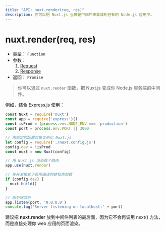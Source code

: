 ```yaml
---
title: "API: nuxt.render(req, res)"
description: 你可以把 Nuxt.js 当做是中间件来集成到已有的 Node.js 应用中。
---
```


# nuxt.render(req, res)

- 类型： `Function`
- 参数：
  1. [Request](https://nodejs.org/api/http.html#http_class_http_incomingmessage)
  2. [Response](https://nodejs.org/api/http.html#http_class_http_serverresponse)
- 返回： `Promise`

> 你可以通过 `nuxt.render` 函数，把 Nuxt.js 变成你 Node.js 服务端的中间件。

例如，结合 [Express.js](https://github.com/expressjs/express) 使用：
```js
const Nuxt = require('nuxt')
const app = require('express')()
const isProd = (process.env.NODE_ENV === 'production')
const port = process.env.PORT || 3000

// 用指定的配置对象实例化 Nuxt.js
let config = require('./nuxt.config.js')
config.dev = !isProd
const nuxt = new Nuxt(config)

// 用 Nuxt.js 渲染每个路由
app.use(nuxt.render)

// 在开发模式下启用编译构建和热加载
if (config.dev) {
  nuxt.build()
}

// 服务端监听
app.listen(port, '0.0.0.0')
console.log('Server listening on localhost:' + port)
```

<div class="Alert">

建议把 **nuxt.render** 放到中间件列表的最后面，因为它不会再调用 next() 方法，而是直接处理你 web 应用的页面渲染。

</div>
